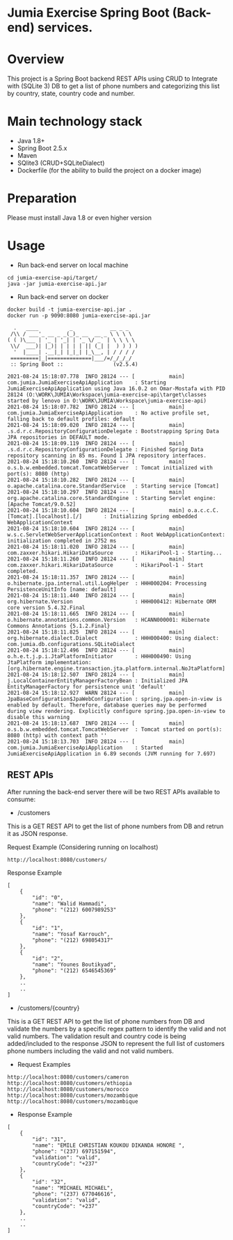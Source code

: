 # Jumia Exercise Spring Boot (Back-end) services.


# Overview
This project is a Spring Boot backend REST APIs using CRUD to Integrate with (SQLite 3) DB to get a list of phone numbers and categorizing this list by country, state, country code and number.

# Main technology stack

* Java 1.8+
* Spring Boot 2.5.x
* Maven
* SQlite3 (CRUD+SQLiteDialect)
* Dockerfile (for the ability to build the project on a docker image)

# Preparation

Please must install Java 1.8 or even higher version

# Usage

* Run back-end server on local machine
```
cd jumia-exercise-api/target/
java -jar jumia-exercise-api.jar 
```

* Run back-end server on docker
```
docker build -t jumia-exercise-api.jar .
docker run -p 9090:8080 jumia-exercise-api.jar
```


```
  .   ____          _            __ _ _
 /\\ / ___'_ __ _ _(_)_ __  __ _ \ \ \ \
( ( )\___ | '_ | '_| | '_ \/ _` | \ \ \ \
 \\/  ___)| |_)| | | | | || (_| |  ) ) ) )
  '  |____| .__|_| |_|_| |_\__, | / / / /
 =========|_|==============|___/=/_/_/_/
 :: Spring Boot ::                (v2.5.4)

2021-08-24 15:18:07.778  INFO 28124 --- [           main] com.jumia.JumiaExerciseApiApplication    : Starting JumiaExerciseApiApplication using Java 16.0.2 on Omar-Mostafa with PID 28124 (O:\WORK\JUMIA\Workspace\jumia-exercise-api\target\classes started by lenovo in O:\WORK\JUMIA\Workspace\jumia-exercise-api)
2021-08-24 15:18:07.782  INFO 28124 --- [           main] com.jumia.JumiaExerciseApiApplication    : No active profile set, falling back to default profiles: default
2021-08-24 15:18:09.020  INFO 28124 --- [           main] .s.d.r.c.RepositoryConfigurationDelegate : Bootstrapping Spring Data JPA repositories in DEFAULT mode.
2021-08-24 15:18:09.119  INFO 28124 --- [           main] .s.d.r.c.RepositoryConfigurationDelegate : Finished Spring Data repository scanning in 85 ms. Found 1 JPA repository interfaces.
2021-08-24 15:18:10.260  INFO 28124 --- [           main] o.s.b.w.embedded.tomcat.TomcatWebServer  : Tomcat initialized with port(s): 8080 (http)
2021-08-24 15:18:10.282  INFO 28124 --- [           main] o.apache.catalina.core.StandardService   : Starting service [Tomcat]
2021-08-24 15:18:10.297  INFO 28124 --- [           main] org.apache.catalina.core.StandardEngine  : Starting Servlet engine: [Apache Tomcat/9.0.52]
2021-08-24 15:18:10.604  INFO 28124 --- [           main] o.a.c.c.C.[Tomcat].[localhost].[/]       : Initializing Spring embedded WebApplicationContext
2021-08-24 15:18:10.604  INFO 28124 --- [           main] w.s.c.ServletWebServerApplicationContext : Root WebApplicationContext: initialization completed in 2752 ms
2021-08-24 15:18:11.020  INFO 28124 --- [           main] com.zaxxer.hikari.HikariDataSource       : HikariPool-1 - Starting...
2021-08-24 15:18:11.260  INFO 28124 --- [           main] com.zaxxer.hikari.HikariDataSource       : HikariPool-1 - Start completed.
2021-08-24 15:18:11.357  INFO 28124 --- [           main] o.hibernate.jpa.internal.util.LogHelper  : HHH000204: Processing PersistenceUnitInfo [name: default]
2021-08-24 15:18:11.440  INFO 28124 --- [           main] org.hibernate.Version                    : HHH000412: Hibernate ORM core version 5.4.32.Final
2021-08-24 15:18:11.665  INFO 28124 --- [           main] o.hibernate.annotations.common.Version   : HCANN000001: Hibernate Commons Annotations {5.1.2.Final}
2021-08-24 15:18:11.825  INFO 28124 --- [           main] org.hibernate.dialect.Dialect            : HHH000400: Using dialect: com.jumia.db.configurations.SQLiteDialect
2021-08-24 15:18:12.496  INFO 28124 --- [           main] o.h.e.t.j.p.i.JtaPlatformInitiator       : HHH000490: Using JtaPlatform implementation: [org.hibernate.engine.transaction.jta.platform.internal.NoJtaPlatform]
2021-08-24 15:18:12.507  INFO 28124 --- [           main] j.LocalContainerEntityManagerFactoryBean : Initialized JPA EntityManagerFactory for persistence unit 'default'
2021-08-24 15:18:12.927  WARN 28124 --- [           main] JpaBaseConfiguration$JpaWebConfiguration : spring.jpa.open-in-view is enabled by default. Therefore, database queries may be performed during view rendering. Explicitly configure spring.jpa.open-in-view to disable this warning
2021-08-24 15:18:13.687  INFO 28124 --- [           main] o.s.b.w.embedded.tomcat.TomcatWebServer  : Tomcat started on port(s): 8080 (http) with context path ''
2021-08-24 15:18:13.703  INFO 28124 --- [           main] com.jumia.JumiaExerciseApiApplication    : Started JumiaExerciseApiApplication in 6.89 seconds (JVM running for 7.697)

```

## REST APIs

After running the back-end server there will be two REST APIs available to consume:

* /customers 


This is a GET REST API to get the list of phone numbers from DB and retrun it as JSON response.

Request Example (Considering running on localhost)
```
http://localhost:8080/customers/
```

Response Example
```
[
    {
        "id": "0",
        "name": "Walid Hammadi",
        "phone": "(212) 6007989253"
    },
    {
        "id": "1",
        "name": "Yosaf Karrouch",
        "phone": "(212) 698054317"
    },
    {
        "id": "2",
        "name": "Younes Boutikyad",
        "phone": "(212) 6546545369"
    },
    ..
    ..
]
```

* /customers/{country}

This is a GET REST API to get the list of phone numbers from DB and validate the numbers by a specific regex pattern to identify the valid and not valid numbers. The validation result and country code is being added/included to the response JSON to represent the full list of customers phone numbers including the valid and not valid numbers.

* Request Examples
```
http://localhost:8080/customers/cameron
http://localhost:8080/customers/ethiopia
http://localhost:8080/customers/morocco
http://localhost:8080/customers/mozambique
http://localhost:8080/customers/mozambique
```

* Response Example
```
[
    {
        "id": "31",
        "name": "EMILE CHRISTIAN KOUKOU DIKANDA HONORE ",
        "phone": "(237) 697151594",
        "validation": "valid",
        "countryCode": "+237"
    },
    {
        "id": "32",
        "name": "MICHAEL MICHAEL",
        "phone": "(237) 677046616",
        "validation": "valid",
        "countryCode": "+237"
    },
    ..
    ..
]
```
